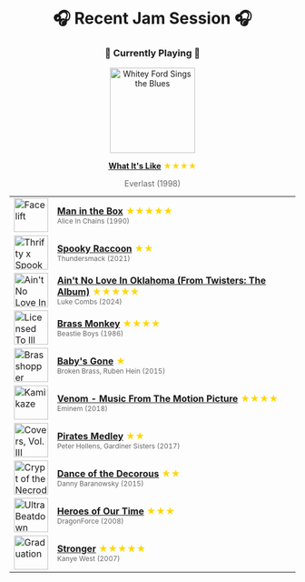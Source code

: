 <div align='center'>

# 🎧 Recent Jam Session 🎧

<h3>🎵 Currently Playing 🎵</h3>

<a href="https://open.spotify.com/track/6vUPPEN2V2lZ78b6DyEIjZ"><img src="https://i.scdn.co/image/ab67616d0000b273fdff0e4ec273827627487f39" width="150" height="150" alt="Whitey Ford Sings the Blues" /></a>

<b><a href="https://open.spotify.com/track/6vUPPEN2V2lZ78b6DyEIjZ">What It's Like</a></b><span style="color: gold;"> ★★★★</span>

<span style="color: #666;">Everlast (1998)</span>

<table style='margin: 0 auto; max-width: 550px;'>
<tr>
<td width="60"><a href="https://open.spotify.com/track/6gZVQvQZOFpzIy3HblJ20F"><img src="https://i.scdn.co/image/ab67616d0000b2731f829ea9c2c7ffcec1a3c857" width="60" height="60" alt="Facelift" /></a></td>
<td><b><a href="https://open.spotify.com/track/6gZVQvQZOFpzIy3HblJ20F">Man in the Box</a></b> <span style="color: gold;"> ★★★★★</span><br><span style="font-size: 12px; color: #666;">Alice In Chains (1990)</span></td>
</tr>
<tr>
<td width="60"><a href="https://open.spotify.com/track/4oEeez1ugsZLMALuktouGq"><img src="https://i.scdn.co/image/ab67616d0000b273a8e03e94e0f1cac6946f8ce9" width="60" height="60" alt="Thrifty x Spooky Raccoon" /></a></td>
<td><b><a href="https://open.spotify.com/track/4oEeez1ugsZLMALuktouGq">Spooky Raccoon</a></b> <span style="color: gold;"> ★★</span><br><span style="font-size: 12px; color: #666;">Thundersmack (2021)</span></td>
</tr>
<tr>
<td width="60"><a href="https://open.spotify.com/track/6GG4yyk3UATdBfTHVgI8PB"><img src="https://i.scdn.co/image/ab67616d0000b27339808230102049beb62fdd7b" width="60" height="60" alt="Ain't No Love In Oklahoma (From Twisters: The Album)" /></a></td>
<td><b><a href="https://open.spotify.com/track/6GG4yyk3UATdBfTHVgI8PB">Ain't No Love In Oklahoma (From Twisters: The Album)</a></b> <span style="color: gold;"> ★★★★★</span><br><span style="font-size: 12px; color: #666;">Luke Combs (2024)</span></td>
</tr>
<tr>
<td width="60"><a href="https://open.spotify.com/track/2tY1gxCKslfXLFpFofYmJQ"><img src="https://i.scdn.co/image/ab67616d0000b273a7ea08ab3914c5fb2084a8ac" width="60" height="60" alt="Licensed To Ill" /></a></td>
<td><b><a href="https://open.spotify.com/track/2tY1gxCKslfXLFpFofYmJQ">Brass Monkey</a></b> <span style="color: gold;"> ★★★★</span><br><span style="font-size: 12px; color: #666;">Beastie Boys (1986)</span></td>
</tr>
<tr>
<td width="60"><a href="https://open.spotify.com/track/6mPgYpSxZzgiVfK3YiOHfg"><img src="https://i.scdn.co/image/ab67616d0000b273f7cf7286c6924c4391fb1a66" width="60" height="60" alt="Brasshopper" /></a></td>
<td><b><a href="https://open.spotify.com/track/6mPgYpSxZzgiVfK3YiOHfg">Baby's Gone</a></b> <span style="color: gold;"> ★</span><br><span style="font-size: 12px; color: #666;">Broken Brass, Ruben Hein (2015)</span></td>
</tr>
<tr>
<td width="60"><a href="https://open.spotify.com/track/2SL6oP2YAEQbqsrkOzRGO4"><img src="https://i.scdn.co/image/ab67616d0000b273e4073def0c03a91e3fceaf73" width="60" height="60" alt="Kamikaze" /></a></td>
<td><b><a href="https://open.spotify.com/track/2SL6oP2YAEQbqsrkOzRGO4">Venom - Music From The Motion Picture</a></b> <span style="color: gold;"> ★★★★</span><br><span style="font-size: 12px; color: #666;">Eminem (2018)</span></td>
</tr>
<tr>
<td width="60"><a href="https://open.spotify.com/track/693bMFOSAQxhzWXuia1N11"><img src="https://i.scdn.co/image/ab67616d0000b27346c74c22d018aebb237eb464" width="60" height="60" alt="Covers, Vol. III" /></a></td>
<td><b><a href="https://open.spotify.com/track/693bMFOSAQxhzWXuia1N11">Pirates Medley</a></b> <span style="color: gold;"> ★★</span><br><span style="font-size: 12px; color: #666;">Peter Hollens, Gardiner Sisters (2017)</span></td>
</tr>
<tr>
<td width="60"><a href="https://open.spotify.com/track/2HIslp2i7gk4DwtwOEKJPA"><img src="https://i.scdn.co/image/ab67616d0000b273735452bc4bcbb34782034840" width="60" height="60" alt="Crypt of the Necrodancer (Original Game Soundtrack)" /></a></td>
<td><b><a href="https://open.spotify.com/track/2HIslp2i7gk4DwtwOEKJPA">Dance of the Decorous</a></b> <span style="color: gold;"> ★★</span><br><span style="font-size: 12px; color: #666;">Danny Baranowsky (2015)</span></td>
</tr>
<tr>
<td width="60"><a href="https://open.spotify.com/track/6BUb5Ti1FO4B1i2iaY7IQQ"><img src="https://i.scdn.co/image/ab67616d0000b273d50b2dcb415302b5864fc07b" width="60" height="60" alt="Ultra Beatdown" /></a></td>
<td><b><a href="https://open.spotify.com/track/6BUb5Ti1FO4B1i2iaY7IQQ">Heroes of Our Time</a></b> <span style="color: gold;"> ★★★</span><br><span style="font-size: 12px; color: #666;">DragonForce (2008)</span></td>
</tr>
<tr>
<td width="60"><a href="https://open.spotify.com/track/0j2T0R9dR9qdJYsB7ciXhf"><img src="https://i.scdn.co/image/ab67616d0000b27326f7f19c7f0381e56156c94a" width="60" height="60" alt="Graduation" /></a></td>
<td><b><a href="https://open.spotify.com/track/0j2T0R9dR9qdJYsB7ciXhf">Stronger</a></b> <span style="color: gold;"> ★★★★★</span><br><span style="font-size: 12px; color: #666;">Kanye West (2007)</span></td>
</tr>
</table>
</div>

